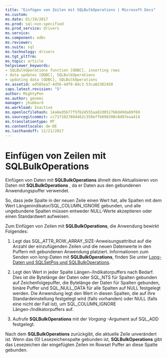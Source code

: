 ```yaml
---
title: "Einfügen von Zeilen mit SQLBulkOperations | Microsoft Docs"
ms.custom: 
ms.date: 01/19/2017
ms.prod: sql-non-specified
ms.prod_service: drivers
ms.service: 
ms.component: odbc
ms.reviewer: 
ms.suite: sql
ms.technology: drivers
ms.tgt_pltfrm: 
ms.topic: article
helpviewer_keywords:
- SQLBulkOperations function [ODBC], inserting rows
- data updates [ODBC], SQLBulkOperations
- updating data [ODBC], SQLBulkOperations
ms.assetid: ed585ea7-4d56-4df9-8dc3-53ca82382450
caps.latest.revision: "5"
author: MightyPen
ms.author: genemi
manager: jhubbard
ms.workload: Inactive
ms.openlocfilehash: 14a6ed5b77f5fb24555aa82d0527b8d49da89f69
ms.sourcegitcommit: cc71f1027884462c359effb898390c8d97eaa414
ms.translationtype: MT
ms.contentlocale: de-DE
ms.lasthandoff: 12/21/2017
---
```

# <a name="inserting-rows-with-sqlbulkoperations"></a>Einfügen von Zeilen mit SQLBulkOperations
Einfügen von Daten mit **SQLBulkOperations** ähnelt dem Aktualisieren von Daten mit **SQLBulkOperations** , da er Daten aus den gebundenen Anwendungspuffer verwendet.  
  
 So, dass jede Spalte in der neuen Zeile einen Wert hat, alle Spalten mit dem Wert Längenindikator/SQL_COLUMN_IGNORE gebunden, und alle ungebundene Spalten müssen entweder NULL-Werte akzeptieren oder einen Standardwert aufweisen.  
  
 Zum Einfügen von Zeilen mit **SQLBulkOperations**, die Anwendung bewirkt Folgendes:  
  
1.  Legt das SQL_ATTR_ROW_ARRAY_SIZE-Anweisungsattribut auf die Anzahl der einzufügenden Zeilen und die neuen Datenwerte in den Puffern mit gebundenen Anwendung platziert. Informationen zum Senden von long-Daten mit **SQLBulkOperations**, finden Sie unter [Long-Daten und SQLSetPos und SQLBulkOperations](../../../odbc/reference/develop-app/long-data-and-sqlsetpos-and-sqlbulkoperations.md).  
  
2.  Legt den Wert in jeder Spalte Längen-/Indikatorpuffers nach Bedarf. Dies ist die Bytelänge der Daten oder SQL_NTS für Spalten gebunden auf Zeichenfolgepuffer, die Bytelänge der Daten für Spalten gebunden, binäre Puffer und SQL_NULL_DATA für alle Spalten auf NULL festgelegt werden. Die Anwendung legt den Wert in diesen Spalten, die auf ihre Standardeinstellung festgelegt wird (falls vorhanden) oder NULL (falls eine nicht der Fall ist), um SQL_COLUMN_IGNORE Längen-/Indikatorpuffers auf.  
  
3.  Aufrufe **SQLBulkOperations** mit der *Vorgang* -Argument auf SQL_ADD festgelegt.  
  
 Nach dem **SQLBulkOperations** zurückgibt, die aktuelle Zeile unverändert ist. Wenn das (0) Lesezeichenspalte gebunden ist, **SQLBulkOperations** gibt das Lesezeichen der eingefügten Zeilen im Rowset Puffer an diese Spalte gebunden.
